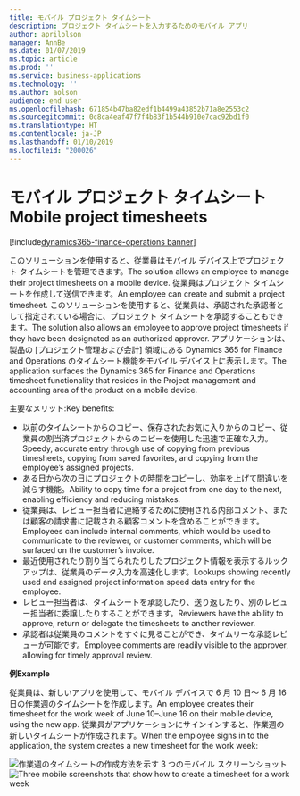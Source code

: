 ```yaml
---
title: モバイル プロジェクト タイムシート
description: プロジェクト タイムシートを入力するためのモバイル アプリ
author: aprilolson
manager: AnnBe
ms.date: 01/07/2019
ms.topic: article
ms.prod: ''
ms.service: business-applications
ms.technology: ''
ms.author: aolson
audience: end user
ms.openlocfilehash: 671854b47ba82edf1b4499a43852b71a8e2553c2
ms.sourcegitcommit: 0c8ca4eaf47f7f4b83f1b544b910e7cac92bd1f0
ms.translationtype: HT
ms.contentlocale: ja-JP
ms.lasthandoff: 01/10/2019
ms.locfileid: "200026"
---
```

# <a name="mobile-project-timesheets"></a><span data-ttu-id="d05dd-103">モバイル プロジェクト タイムシート</span><span class="sxs-lookup"><span data-stu-id="d05dd-103">Mobile project timesheets</span></span>

[!include[dynamics365-finance-operations banner](../includes/dynamics365-finance-operations.md)]

<span data-ttu-id="d05dd-104">このソリューションを使用すると、従業員はモバイル デバイス上でプロジェクト タイムシートを管理できます。</span><span class="sxs-lookup"><span data-stu-id="d05dd-104">The solution allows an employee to manage their project timesheets on a mobile device.</span></span> <span data-ttu-id="d05dd-105">従業員はプロジェクト タイムシートを作成して送信できます。</span><span class="sxs-lookup"><span data-stu-id="d05dd-105">An employee can create and submit a project timesheet.</span></span> <span data-ttu-id="d05dd-106">このソリューションを使用すると、従業員は、承認された承認者として指定されている場合に、プロジェクト タイムシートを承認することもできます。</span><span class="sxs-lookup"><span data-stu-id="d05dd-106">The solution also allows an employee to approve project timesheets if they have been designated as an authorized approver.</span></span>
<span data-ttu-id="d05dd-107">アプリケーションは、製品の [プロジェクト管理および会計] 領域にある Dynamics 365 for Finance and Operations のタイムシート機能をモバイル デバイス上に表示します。</span><span class="sxs-lookup"><span data-stu-id="d05dd-107">The application surfaces the Dynamics 365 for Finance and Operations timesheet functionality that resides in the Project management and accounting area of the product on a mobile device.</span></span>

<span data-ttu-id="d05dd-108">主要なメリット:</span><span class="sxs-lookup"><span data-stu-id="d05dd-108">Key benefits:</span></span>

-   <span data-ttu-id="d05dd-109">以前のタイムシートからのコピー、保存されたお気に入りからのコピー、従業員の割当済プロジェクトからのコピーを使用した迅速で正確な入力。</span><span class="sxs-lookup"><span data-stu-id="d05dd-109">Speedy, accurate entry through use of copying from previous timesheets, copying from saved favorites, and copying from the employee’s assigned projects.</span></span>
-   <span data-ttu-id="d05dd-110">ある日から次の日にプロジェクトの時間をコピーし、効率を上げて間違いを減らす機能。</span><span class="sxs-lookup"><span data-stu-id="d05dd-110">Ability to copy time for a project from one day to the next, enabling efficiency and reducing mistakes.</span></span>
-   <span data-ttu-id="d05dd-111">従業員は、レビュー担当者に連絡するために使用される内部コメント、または顧客の請求書に記載される顧客コメントを含めることができます。</span><span class="sxs-lookup"><span data-stu-id="d05dd-111">Employees can include internal comments, which would be used to communicate to the reviewer, or customer comments, which will be surfaced on the customer’s invoice.</span></span>
-   <span data-ttu-id="d05dd-112">最近使用されたり割り当てられたりしたプロジェクト情報を表示するルックアップは、従業員のデータ入力を高速化します。</span><span class="sxs-lookup"><span data-stu-id="d05dd-112">Lookups showing recently used and assigned project information speed data entry for the employee.</span></span>
-   <span data-ttu-id="d05dd-113">レビュー担当者は、タイムシートを承認したり、送り返したり、別のレビュー担当者に委譲したりすることができます。</span><span class="sxs-lookup"><span data-stu-id="d05dd-113">Reviewers have the ability to approve, return or delegate the timesheets to another reviewer.</span></span>
-   <span data-ttu-id="d05dd-114">承認者は従業員のコメントをすぐに見ることができ、タイムリーな承認レビューが可能です。</span><span class="sxs-lookup"><span data-stu-id="d05dd-114">Employee comments are readily visible to the approver, allowing for timely approval review.</span></span>

<span data-ttu-id="d05dd-115">**例**</span><span class="sxs-lookup"><span data-stu-id="d05dd-115">**Example**</span></span> 

<span data-ttu-id="d05dd-116">従業員は、新しいアプリを使用して、モバイル デバイスで 6 月 10 日〜 6 月 16 日の作業週のタイムシートを作成します。</span><span class="sxs-lookup"><span data-stu-id="d05dd-116">An employee creates their timesheet for the work week of June 10–June 16 on their mobile device, using the new app.</span></span> <span data-ttu-id="d05dd-117">従業員がアプリケーションにサインインすると、作業週の新しいタイムシートが作成されます。</span><span class="sxs-lookup"><span data-stu-id="d05dd-117">When the employee signs in to the application, the system creates a new timesheet for the work week:</span></span>

<span data-ttu-id="d05dd-118">![作業週のタイムシートの作成方法を示す 3 つのモバイル スクリーンショット](media/timesheet1.png "作業週のタイムシートの作成方法を示す 3 つのモバイル スクリーンショット")</span><span class="sxs-lookup"><span data-stu-id="d05dd-118">![Three mobile screenshots that show how to create a timesheet for a work week](media/timesheet1.png "Three mobile screenshots that show how to create a timesheet for a work week")</span></span>





